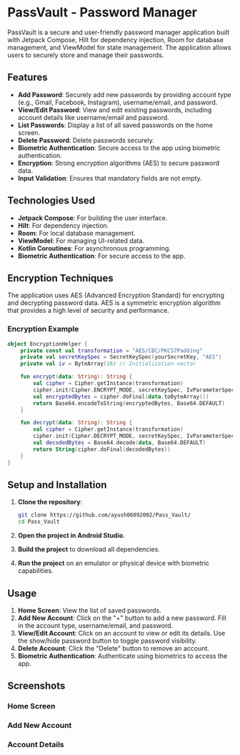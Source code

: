 # PassVault - Password Manager

PassVault is a secure and user-friendly password manager application built with Jetpack Compose, Hilt for dependency injection, Room for database management, and ViewModel for state management. The application allows users to securely store and manage their passwords.

## Features

- **Add Password**: Securely add new passwords by providing account type (e.g., Gmail, Facebook, Instagram), username/email, and password.
- **View/Edit Password**: View and edit existing passwords, including account details like username/email and password.
- **List Passwords**: Display a list of all saved passwords on the home screen.
- **Delete Password**: Delete passwords securely.
- **Biometric Authentication**: Secure access to the app using biometric authentication.
- **Encryption**: Strong encryption algorithms (AES) to secure password data.
- **Input Validation**: Ensures that mandatory fields are not empty.

## Technologies Used

- **Jetpack Compose**: For building the user interface.
- **Hilt**: For dependency injection.
- **Room**: For local database management.
- **ViewModel**: For managing UI-related data.
- **Kotlin Coroutines**: For asynchronous programming.
- **Biometric Authentication**: For secure access to the app.

## Encryption Techniques

The application uses AES (Advanced Encryption Standard) for encrypting and decrypting password data. AES is a symmetric encryption algorithm that provides a high level of security and performance.

### Encryption Example

```kotlin
object EncryptionHelper {
    private const val transformation = "AES/CBC/PKCS7Padding"
    private val secretKeySpec = SecretKeySpec(yourSecretKey, "AES")
    private val iv = ByteArray(16) // Initialization vector

    fun encrypt(data: String): String {
        val cipher = Cipher.getInstance(transformation)
        cipher.init(Cipher.ENCRYPT_MODE, secretKeySpec, IvParameterSpec(iv))
        val encryptedBytes = cipher.doFinal(data.toByteArray())
        return Base64.encodeToString(encryptedBytes, Base64.DEFAULT)
    }

    fun decrypt(data: String): String {
        val cipher = Cipher.getInstance(transformation)
        cipher.init(Cipher.DECRYPT_MODE, secretKeySpec, IvParameterSpec(iv))
        val decodedBytes = Base64.decode(data, Base64.DEFAULT)
        return String(cipher.doFinal(decodedBytes))
    }
}
```

## Setup and Installation

1. **Clone the repository**:
    ```bash
    git clone https://github.com/ayush06092002/Pass_Vault/
    cd Pass_Vault
    ```

2. **Open the project in Android Studio**.

3. **Build the project** to download all dependencies.

4. **Run the project** on an emulator or physical device with biometric capabilities.

## Usage

1. **Home Screen**: View the list of saved passwords.
2. **Add New Account**: Click on the "+" button to add a new password. Fill in the account type, username/email, and password.
3. **View/Edit Account**: Click on an account to view or edit its details. Use the show/hide password button to toggle password visibility.
4. **Delete Account**: Click the "Delete" button to remove an account.
5. **Biometric Authentication**: Authenticate using biometrics to access the app.

## Screenshots

### Home Screen


### Add New Account


### Account Details
